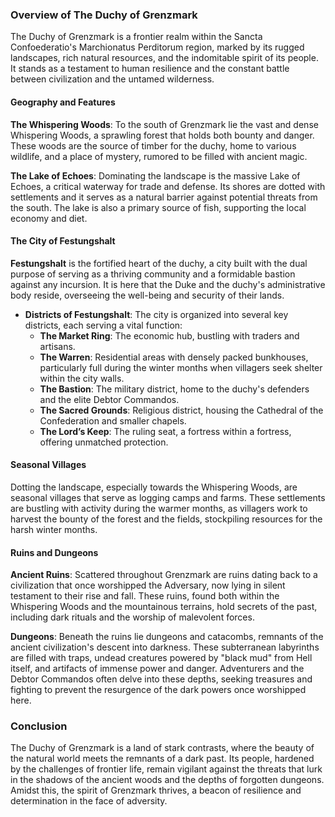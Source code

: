 ### Overview of The Duchy of Grenzmark

The Duchy of Grenzmark is a frontier realm within the Sancta Confoederatio's Marchionatus Perditorum region, marked by its rugged landscapes, rich natural resources, and the indomitable spirit of its people. It stands as a testament to human resilience and the constant battle between civilization and the untamed wilderness.

#### Geography and Features

**The Whispering Woods**: To the south of Grenzmark lie the vast and dense Whispering Woods, a sprawling forest that holds both bounty and danger. These woods are the source of timber for the duchy, home to various wildlife, and a place of mystery, rumored to be filled with ancient magic.

**The Lake of Echoes**: Dominating the landscape is the massive Lake of Echoes, a critical waterway for trade and defense. Its shores are dotted with settlements and it serves as a natural barrier against potential threats from the south. The lake is also a primary source of fish, supporting the local economy and diet.

#### The City of Festungshalt

**Festungshalt** is the fortified heart of the duchy, a city built with the dual purpose of serving as a thriving community and a formidable bastion against any incursion. It is here that the Duke and the duchy's administrative body reside, overseeing the well-being and security of their lands.

- **Districts of Festungshalt**: The city is organized into several key districts, each serving a vital function:
    - **The Market Ring**: The economic hub, bustling with traders and artisans.
    - **The Warren**: Residential areas with densely packed bunkhouses, particularly full during the winter months when villagers seek shelter within the city walls.
    - **The Bastion**: The military district, home to the duchy's defenders and the elite Debtor Commandos.
    - **The Sacred Grounds**: Religious district, housing the Cathedral of the Confederation and smaller chapels.
    - **The Lord’s Keep**: The ruling seat, a fortress within a fortress, offering unmatched protection.

#### Seasonal Villages

Dotting the landscape, especially towards the Whispering Woods, are seasonal villages that serve as logging camps and farms. These settlements are bustling with activity during the warmer months, as villagers work to harvest the bounty of the forest and the fields, stockpiling resources for the harsh winter months.

#### Ruins and Dungeons

**Ancient Ruins**: Scattered throughout Grenzmark are ruins dating back to a civilization that once worshipped the Adversary, now lying in silent testament to their rise and fall. These ruins, found both within the Whispering Woods and the mountainous terrains, hold secrets of the past, including dark rituals and the worship of malevolent forces.

**Dungeons**: Beneath the ruins lie dungeons and catacombs, remnants of the ancient civilization's descent into darkness. These subterranean labyrinths are filled with traps, undead creatures powered by "black mud" from Hell itself, and artifacts of immense power and danger. Adventurers and the Debtor Commandos often delve into these depths, seeking treasures and fighting to prevent the resurgence of the dark powers once worshipped here.

### Conclusion

The Duchy of Grenzmark is a land of stark contrasts, where the beauty of the natural world meets the remnants of a dark past. Its people, hardened by the challenges of frontier life, remain vigilant against the threats that lurk in the shadows of the ancient woods and the depths of forgotten dungeons. Amidst this, the spirit of Grenzmark thrives, a beacon of resilience and determination in the face of adversity.